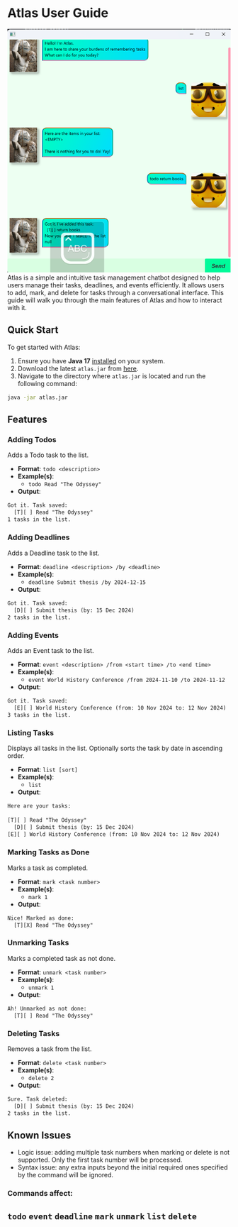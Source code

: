 # Atlas User Guide
![Atlas](Ui.png)
Atlas is a simple and intuitive task management chatbot designed to help users manage their tasks, deadlines, and events efficiently. It allows users to add, mark, and delete for tasks through a conversational interface. This guide will walk you through the main features of Atlas and how to interact with it.

## Quick Start
To get started with Atlas:
1. Ensure you have **Java 17** [installed](https://blog.hubspot.com/website/check-java-verison#:~:text=You%20can%20also%20check%20your,the%20version%20of%20Java%20listed.) on your system.
2. Download the latest `atlas.jar` from [here](https://github.com/chongtzezhao/ip/releases/).
3. Navigate to the directory where `atlas.jar` is located and run the following command:

```bash
java -jar atlas.jar
```

## Features

### Adding Todos
Adds a Todo task to the list.
* **Format**: `todo <description>`
* **Example(s)**:
    * `todo Read "The Odyssey"`
* **Output**:

```
Got it. Task saved:
  [T][ ] Read "The Odyssey"
1 tasks in the list.
```

### Adding Deadlines
Adds a Deadline task to the list.
* **Format**: `deadline <description> /by <deadline>`
* **Example(s)**:
  * `deadline Submit thesis /by 2024-12-15`
* **Output**:

```
Got it. Task saved:
  [D][ ] Submit thesis (by: 15 Dec 2024)
2 tasks in the list.
```

### Adding Events
Adds an Event task to the list.
* **Format**: `event <description> /from <start time> /to <end time>`
* **Example(s)**:
  * `event World History Conference /from 2024-11-10 /to 2024-11-12`
* **Output**:

```
Got it. Task saved:
  [E][ ] World History Conference (from: 10 Nov 2024 to: 12 Nov 2024)
3 tasks in the list.
```

### Listing Tasks
Displays all tasks in the list.
Optionally sorts the task by date in ascending order.
* **Format**: `list [sort]`
* **Example(s)**:
  * `list`
* **Output**:

```
Here are your tasks:

[T][ ] Read "The Odyssey"
  [D][ ] Submit thesis (by: 15 Dec 2024)
[E][ ] World History Conference (from: 10 Nov 2024 to: 12 Nov 2024)
```

### Marking Tasks as Done
Marks a task as completed.
* **Format**: `mark <task number>`
* **Example(s)**:
  * `mark 1`
* **Output**:

```
Nice! Marked as done:
  [T][X] Read "The Odyssey"
```

### Unmarking Tasks
Marks a completed task as not done.
* **Format**: `unmark <task number>`
* **Example(s)**:
  * `unmark 1`
* **Output**:

```
Ah! Unmarked as not done:
  [T][ ] Read "The Odyssey"
```

### Deleting Tasks
Removes a task from the list.
* **Format**: `delete <task number>`
* **Example(s)**:
  * `delete 2`
* **Output**:

```
Sure. Task deleted:
  [D][ ] Submit thesis (by: 15 Dec 2024)
2 tasks in the list.
```
## Known Issues

- Logic issue: adding multiple task numbers when marking or delete is not supported. Only the first task number will be processed.
- Syntax issue: any extra inputs beyond the initial required ones specified by the command will be ignored.
### Commands affect:
`todo` `event` `deadline` `mark` `unmark` `list` `delete`
---